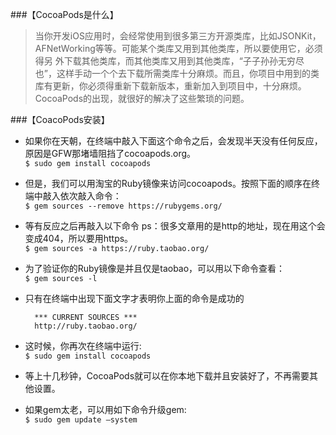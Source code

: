 ###【CocoaPods是什么】
>当你开发iOS应用时，会经常使用到很多第三方开源类库，比如JSONKit，AFNetWorking等等。可能某个类库又用到其他类库，所以要使用它，必须得另	外下载其他类库，而其他类库又用到其他类库，“子子孙孙无穷尽也”，这样手动一个个去下载所需类库十分麻烦。而且，你项目中用到的类库有更新，你必须得重新下载新版本，重新加入到项目中，十分麻烦。CocoaPods的出现，就很好的解决了这些繁琐的问题。
				
###【CoacoPods安装】  
* 如果你在天朝，在终端中敲入下面这个命令之后，会发现半天没有任何反应，原因是GFW那堵墙阻挡了cocoapods.org。		
`$ sudo gem install cocoapods`

* 但是，我们可以用淘宝的Ruby镜像来访问cocoapods。按照下面的顺序在终端中敲入依次敲入命令：		
`$ gem sources --remove https://rubygems.org/`		

* 等有反应之后再敲入以下命令   ps：很多文章用的是http的地址，现在用这个会变成404，所以要用https。		
`$ gem sources -a https://ruby.taobao.org/`		

* 为了验证你的Ruby镜像是并且仅是taobao，可以用以下命令查看：		
`$ gem sources -l`		

* 只有在终端中出现下面文字才表明你上面的命令是成功的

		*** CURRENT SOURCES ***		
		http://ruby.taobao.org/		

* 这时候，你再次在终端中运行:		
`$ sudo gem install cocoapods`				

* 等上十几秒钟，CocoaPods就可以在你本地下载并且安装好了，不再需要其他设置。		

* 如果gem太老，可以用如下命令升级gem:		
`$ sudo gem update —system`
